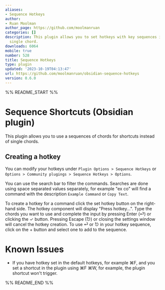 ```yaml
---
aliases:
- Sequence Hotkeys
author:
- Ruan Moolman
author_page: https://github.com/moolmanruan
categories: []
description: This plugin allows you to set hotkeys with key sequences instead of a
  single chord.
downloads: 6064
mobile: true
number: 528
title: Sequence Hotkeys
type: plugin
updated: '2023-10-19T04:13:47'
url: https://github.com/moolmanruan/obsidian-sequence-hotkeys
version: 0.6.0
---
```


%% README_START %%

# Sequence Shortcuts (Obsidian plugin)

This plugin allows you to use a sequences of chords for shortcuts instead of single chords.

## Creating a hotkey

You can modify your hotkeys under `Plugin Options > Sequence Hotkeys` or `Options > Community plugings > Sequence Hotkeys > Options`.

You can use the search bar to filter the commands. Searches are done using space separated values separately, for example "ex co" will find a command with the description `Example Command` or `Copy Text`.

To create a hotkey for a command click the set hotkey button on the right-hand side. The hotkey component will display "Press hotkey...". Type the chords you want to use and complete the input by pressing Enter (⏎) or clicking the ✓ button. Pressing Escape (⎋) or closing the settings window will cancel the hotkey creation. To use ⏎ or ⎋ in your hotkey sequence, click on the + button and select one to add to the sequence.

# Known Issues

-   If you have hotkey set in the default hotkeys, for example ⌘F, and you set a shortcut in the plugin using ⌘F ⌘W, for example, the plugin shortcut won't trigger.


%% README_END %%